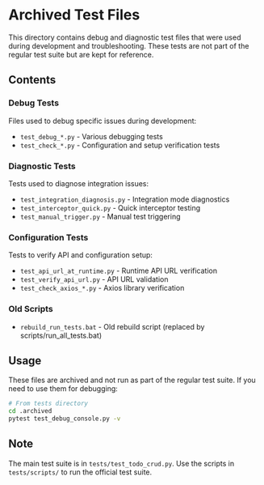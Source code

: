 # Archived Test Files

This directory contains debug and diagnostic test files that were used during development and troubleshooting. These tests are not part of the regular test suite but are kept for reference.

## Contents

### Debug Tests
Files used to debug specific issues during development:
- `test_debug_*.py` - Various debugging tests
- `test_check_*.py` - Configuration and setup verification tests

### Diagnostic Tests
Tests used to diagnose integration issues:
- `test_integration_diagnosis.py` - Integration mode diagnostics
- `test_interceptor_quick.py` - Quick interceptor testing
- `test_manual_trigger.py` - Manual test triggering

### Configuration Tests
Tests to verify API and configuration setup:
- `test_api_url_at_runtime.py` - Runtime API URL verification
- `test_verify_api_url.py` - API URL validation
- `test_check_axios_*.py` - Axios library verification

### Old Scripts
- `rebuild_run_tests.bat` - Old rebuild script (replaced by scripts/run_all_tests.bat)

## Usage

These files are archived and not run as part of the regular test suite. If you need to use them for debugging:

```bash
# From tests directory
cd .archived
pytest test_debug_console.py -v
```

## Note

The main test suite is in `tests/test_todo_crud.py`. Use the scripts in `tests/scripts/` to run the official test suite.
